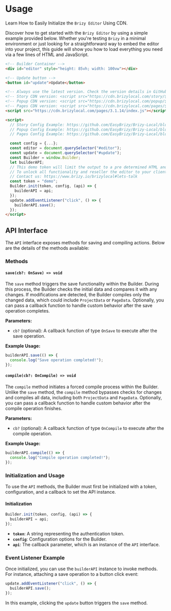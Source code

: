 # Usage

Learn How to Easily Initialize the `Brizy Editor` Using CDN.

Discover how to get started with the `Brizy Editor` by using a simple example provided below.
Whether you're testing `Brizy` in a minimal environment or just looking for a straightforward way to embed the editor into
your project, this guide will show you how to load everything you need via a few lines of HTML and JavaScript.

```html
<!-- Builder Container -->
<div id="editor" style="height: 85vh; width: 100vw"></div>

<!-- Update button -->
<button id="update">Update</button>

<!-- Always use the latest version. Check the version details in GitHub releases. -->
<!-- Story CDN version: <script src="https://cdn.brizylocal.com/story/${GitHubReleases example 3.0.0}/index.js"></script> -->
<!-- Popup CDN version: <script src="https://cdn.brizylocal.com/popup/${GitHubReleases example 3.0.0}/index.js"></script> -->
<!-- Pages CDN version: <script src="https://cdn.brizylocal.com/pages/${GitHubReleases example 3.0.0}/index.js"></script> -->
<script src="https://cdn.brizylocal.com/pages/3.1.14/index.js"></script>

<script>
  // Story Config Example: https://github.com/EasyBrizy/Brizy-Local/blob/story/packages/demo/public/index.html
  // Popup Config Example: https://github.com/EasyBrizy/Brizy-Local/blob/popup/packages/demo/public/index.html
  // Pages Config Example: https://github.com/EasyBrizy/Brizy-Local/blob/pages/packages/demo/public/index.html

  const config = {...};
  const editor = document.querySelector("#editor");
  const update = document.querySelector("#update");
  const Builder = window.Builder;
  let builderAPI;
  // This demo token will limit the output to a pre determined HTML and let you test the Editor before deciding on a commercial license.
  // To unlock all functionality and reseller the editor to your clients, you'll need an unique token generated by us.
  // Contact us: https://www.brizy.io/brizylocal#lets-talk
  const token = "demo";
  Builder.init(token, config, (api) => {
    builderAPI = api;
  });
  update.addEventListener("click", () => {
    builderAPI.save();
  });
</script>
```

## API Interface

The `API` interface exposes methods for saving and compiling actions. Below are the details of the methods available:

### Methods

#### `save(cb?: OnSave) => void`

The `save` method triggers the save functionality within the Builder. During this process, the Builder checks the
initial data and compares it with any changes. If modifications are detected, the Builder compiles only the changed
data, which could include `ProjectData` or `PageData`. Optionally, you can pass a callback function to handle custom
behavior after the save operation completes.

**Parameters:**

- `cb?` (optional): A callback function of type `OnSave` to execute after the save operation.

**Example Usage:**

```typescript
builderAPI.save(() => {
  console.log("Save operation completed!");
});
```

#### `compile(cb?: OnCompile) => void`

The `compile` method initiates a forced compile process within the Builder. Unlike the `save` method, the `compile`
method bypasses checks for changes and compiles all data, including both `ProjectData` and `PageData`. Optionally, you
can pass a callback function to handle custom behavior after the compile operation finishes.

**Parameters:**

- `cb?` (optional): A callback function of type `OnCompile` to execute after the compile operation.

**Example Usage:**

```typescript
builderAPI.compile(() => {
  console.log("Compile operation completed!");
});
```

### Initialization and Usage

To use the `API` methods, the Builder must first be initialized with a token, configuration, and a callback to set the
API instance.

#### Initialization

```typescript
Builder.init(token, config, (api) => {
  builderAPI = api;
});
```

- **`token`**: A string representing the authentication token.
- **`config`**: Configuration options for the Builder.
- **`api`**: The callback parameter, which is an instance of the `API` interface.

### Event Listener Example

Once initialized, you can use the `builderAPI` instance to invoke methods. For instance, attaching a save operation to a
button click event:

```typescript
update.addEventListener("click", () => {
  builderAPI.save();
});
```

In this example, clicking the `update` button triggers the `save` method.
